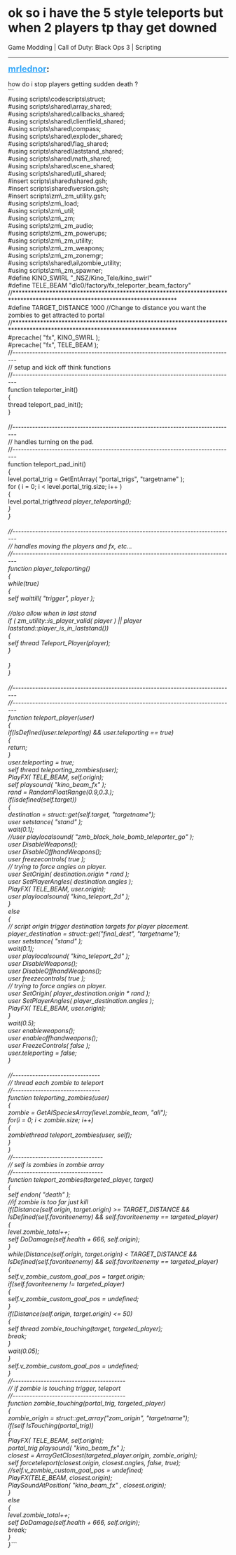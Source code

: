# ok so i have the 5 style teleports but when 2 players tp thay get downed
Game Modding | Call of Duty: Black Ops 3 | Scripting

---
<strong style="font-size: 1.4em;"><span style="text-decoration: underline;text-decoration-color: #34a7f9;"><span style="color:#34a7f9;">mrlednor</span></span>:</strong>

<p>how do i stop players getting sudden death ?<br />```<br />#using scripts\codescripts\struct; <br />#using scripts\shared\array_shared; <br />#using scripts\shared\callbacks_shared; <br />#using scripts\shared\clientfield_shared; <br />#using scripts\shared\compass; <br />#using scripts\shared\exploder_shared; <br />#using scripts\shared\flag_shared; <br />#using scripts\shared\laststand_shared; <br />#using scripts\shared\math_shared; <br />#using scripts\shared\scene_shared; <br />#using scripts\shared\util_shared; <br />#insert scripts\shared\shared.gsh; <br />#insert scripts\shared\version.gsh; <br />#insert scripts\zm\_zm_utility.gsh; <br />#using scripts\zm\_load;<br />#using scripts\zm\_util; <br />#using scripts\zm\_zm; <br />#using scripts\zm\_zm_audio; <br />#using scripts\zm\_zm_powerups; <br />#using scripts\zm\_zm_utility; <br />#using scripts\zm\_zm_weapons; <br />#using scripts\zm\_zm_zonemgr; <br />#using scripts\shared\ai\zombie_utility; <br />#using scripts\zm\_zm_spawner;<br />#define KINO_SWIRL                                  &quot;_NSZ/Kino_Tele/kino_swirl&quot;<br />#define TELE_BEAM                                    &quot;dlc0/factory/fx_teleporter_beam_factory&quot;<br />//*****************************************************************************************************************************<br />#define TARGET_DISTANCE                              1000 //Change to distance you want the zombies to get attracted to portal<br />//*****************************************************************************************************************************<br />#precache( &quot;fx&quot;, KINO_SWIRL );<br />#precache( &quot;fx&quot;, TELE_BEAM );<br />//-------------------------------------------------------------------------------<br />// setup and kick off think functions<br />//-------------------------------------------------------------------------------<br />function teleporter_init()<br />{<br />    thread teleport_pad_init();<br />}<br /><br />//-------------------------------------------------------------------------------<br />// handles turning on the pad.<br />//-------------------------------------------------------------------------------<br />function teleport_pad_init()<br />{    <br />    level.portal_trig = GetEntArray( &quot;portal_trigs&quot;, &quot;targetname&quot; );<br />    for ( i = 0; i &lt; level.portal_trig.size; i++ )<br />    {<br />            level.portal_trig<em>thread player_teleporting();<br />    }<br />}<br /><br />//-------------------------------------------------------------------------------<br />// handles moving the players and fx, etc...<br />//-------------------------------------------------------------------------------<br />function player_teleporting()<br />{<br />    while(true)<br />    {<br />        self waittill( &quot;trigger&quot;, player );<br />        <br />        //also allow when in last stand<br />        if ( zm_utility::is_player_valid( player ) || player laststand::player_is_in_laststand())<br />        {    <br />            self thread Teleport_Player(player);<br />        }<br /><br />    }<br />}<br /><br />//-------------------------------------------------------------------------------<br />//-------------------------------------------------------------------------------<br />function teleport_player(user)<br />{<br />    if(IsDefined(user.teleporting) &amp;&amp; user.teleporting == true)<br />    {<br />        return;<br />    }<br />    user.teleporting = true;<br />    self thread teleporting_zombies(user);<br />    PlayFX( TELE_BEAM, self.origin);<br />    self playsound( &quot;kino_beam_fx&quot; );<br />    rand = RandomFloatRange(0.9,0.3.);<br />    if(isdefined(self.target))<br />    {<br />        destination = struct::get(self.target, &quot;targetname&quot;);<br />        user setstance( &quot;stand&quot; );<br />        wait(0.1);<br />        //user playlocalsound( &quot;zmb_black_hole_bomb_teleporter_go&quot; );<br />        user DisableWeapons();<br />        user DisableOffhandWeapons();<br />        user freezecontrols( true );<br />        // trying to force angles on player.<br />        user SetOrigin( destination.origin * rand );<br />        user SetPlayerAngles( destination.angles );<br />        PlayFX( TELE_BEAM, user.origin);<br />        user playlocalsound( &quot;kino_teleport_2d&quot; );<br />    }<br />    else<br />    {        <br />        // script origin trigger destination targets for player placement.<br />        player_destination = struct::get(&quot;final_dest&quot;, &quot;targetname&quot;);<br />        user setstance( &quot;stand&quot; );<br />        wait(0.1);<br />        user playlocalsound( &quot;kino_teleport_2d&quot; );<br />        user DisableWeapons();<br />        user DisableOffhandWeapons();<br />        user freezecontrols( true );<br />        // trying to force angles on player.<br />        user SetOrigin( player_destination.origin * rand );<br />        user SetPlayerAngles( player_destination.angles );<br />        PlayFX( TELE_BEAM, user.origin);<br />    }<br />    wait(0.5);<br />    user enableweapons();<br />    user enableoffhandweapons();<br />    user FreezeControls( false );<br />    user.teleporting = false;<br />}<br /><br />//-------------------------------<br />// thread each zombie to teleport<br />//-------------------------------<br />function teleporting_zombies(user)<br />{<br />    zombie = GetAISpeciesArray(level.zombie_team, &quot;all&quot;);<br />    for(i = 0; i &lt; zombie.size; i++)<br />    {<br />        zombie<em>thread teleport_zombies(user, self);<br />    }<br />}<br />//--------------------------------<br />// self is zombies in zombie array<br />//--------------------------------<br />function teleport_zombies(targeted_player, target)<br />{<br />    self endon( &quot;death&quot; );<br />    //if zombie is too far just kill<br />    if(Distance(self.origin, target.origin) &gt;= TARGET_DISTANCE &amp;&amp; IsDefined(self.favoriteenemy) &amp;&amp; self.favoriteenemy == targeted_player)<br />    {<br />        level.zombie_total++;<br />        self DoDamage(self.health + 666, self.origin);<br />    }<br />    while(Distance(self.origin, target.origin) &lt; TARGET_DISTANCE &amp;&amp; IsDefined(self.favoriteenemy) &amp;&amp; self.favoriteenemy == targeted_player)<br />    {<br />        self.v_zombie_custom_goal_pos = target.origin;<br />        if(self.favoriteenemy != targeted_player)<br />        {<br />            self.v_zombie_custom_goal_pos = undefined;<br />        }<br />        if(Distance(self.origin, target.origin) &lt;= 50)<br />        {<br />            self thread zombie_touching(target, targeted_player);<br />            break;<br />        }<br />        wait(0.05);<br />    }<br />    self.v_zombie_custom_goal_pos = undefined;<br />}<br />//----------------------------------------<br />// if zombie is touching trigger, teleport<br />//----------------------------------------<br />function zombie_touching(portal_trig, targeted_player)<br />{<br />    zombie_origin = struct::get_array(&quot;zom_origin&quot;, &quot;targetname&quot;);<br />    if(self IsTouching(portal_trig))<br />    {<br />        PlayFX( TELE_BEAM, self.origin);<br />        portal_trig playsound( &quot;kino_beam_fx&quot; );<br />        closest = ArrayGetClosest(targeted_player.origin, zombie_origin);<br />        self forceteleport(closest.origin, closest.angles, false, true);<br />        //self.v_zombie_custom_goal_pos = undefined;<br />        PlayFX(TELE_BEAM, closest.origin);<br />        PlaySoundAtPosition( &quot;kino_beam_fx&quot; , closest.origin);<br />    }<br />    else<br />    {<br />        level.zombie_total++;<br />        self DoDamage(self.health + 666, self.origin);<br />        break;<br />    }<br />}```</em></em></p>

